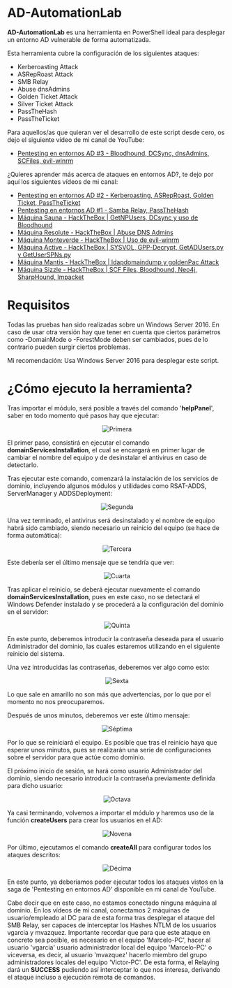 # AD-AutomationLab

**AD-AutomationLab** es una herramienta en PowerShell ideal para desplegar un entorno AD vulnerable de forma automatizada.

Esta herramienta cubre la configuración de los siguientes ataques:

* Kerberoasting Attack
* ASRepRoast Attack
* SMB Relay
* Abuse dnsAdmins
* Golden Ticket Attack
* Silver Ticket Attack
* PassTheHash
* PassTheTicket

Para aquellos/as que quieran ver el desarrollo de este script desde cero, os dejo el siguiente vídeo de mi canal de YouTube:

- [Pentesting en entornos AD #3 - Bloodhound, DCSync, dnsAdmins, SCFiles, evil-winrm](https://www.youtube.com/watch?v=7z7So-2XVis)

¿Quieres aprender más acerca de ataques en entornos AD?, te dejo por aquí los siguientes vídeos de mi canal:

- [Pentesting en entornos AD #2 - Kerberoasting, ASRepRoast, Golden Ticket, PassTheTicket](https://www.youtube.com/watch?v=KYFlvFfh-Js)
- [Pentesting en entornos AD #1 - Samba Relay, PassTheHash](https://www.youtube.com/watch?v=LLevcaB4qew)
- [Máquina Sauna - HackTheBox | GetNPUsers, DCsync y uso de Bloodhound ](https://www.youtube.com/watch?v=3pnyfi8Fn6g)
- [Máquina Resolute - HackTheBox | Abuse DNS Admins](https://www.youtube.com/watch?v=4WuUXboQBh0)
- [Máquina Monteverde - HackTheBox | Uso de evil-winrm](https://www.youtube.com/watch?v=3jOlFPy8Ug0)
- [Máquina Active - HackTheBox | SYSVOL, GPP-Decrypt, GetADUsers.py y GetUserSPNs.py](https://www.youtube.com/watch?v=bFmBBgncY4o)
- [Máquina Mantis - HackTheBox | ldapdomaindump y goldenPac Attack](https://www.youtube.com/watch?v=BO7_1s8y8zM)
- [Máquina Sizzle - HackTheBox | SCF Files, Bloodhound, Neo4j, SharpHound, Impacket](https://www.youtube.com/watch?v=0rmG5EneRuQ)

Requisitos
======
Todas las pruebas han sido realizadas sobre un Windows Server 2016. En caso de usar otra versión hay que tener en cuenta que ciertos parámetros como -DomainMode o -ForestMode deben ser cambiados, pues de lo contrario pueden surgir ciertos problemas.

Mi recomendación: Usa Windows Server 2016 para desplegar este script.

¿Cómo ejecuto la herramienta?
======
Tras importar el módulo, será posible a través del comando '**helpPanel**', saber en todo momento qué pasos hay que ejecutar:

<p align="center">
<img src="Images/1.png"
	alt="Primera"
	style="float: margin-right: 10px;" />
</p>

El primer paso, consistirá en ejecutar el comando **domainServicesInstallation**, el cual se encargará en primer lugar de cambiar el nombre del equipo y de desinstalar el antivirus en caso de detectarlo.

Tras ejecutar este comando, comenzará la instalación de los servicios de dominio, incluyendo algunos módulos y utilidades como RSAT-ADDS, ServerManager y ADDSDeployment:

<p align="center">
<img src="Images/2.png"
        alt="Segunda"
        style="float: margin-right: 10px;" />
</p>

Una vez terminado, el antivirus será desinstalado y el nombre de equipo habrá sido cambiado, siendo necesario un reinicio del equipo (se hace de forma automática):

<p align="center">
<img src="Images/3.png"
        alt="Tercera"
        style="float: margin-right: 10px;" />
</p>

Este debería ser el último mensaje que se tendría que ver:

<p align="center">
<img src="Images/4.png"
        alt="Cuarta"
        style="float: margin-right: 10px;" />
</p>

Tras aplicar el reinicio, se deberá ejecutar nuevamente el comando **domainServicesInstallation**, pues en este caso, no se detectará el Windows Defender instalado y se procederá a la configuración del dominio en el servidor:

<p align="center">
<img src="Images/5.png"
        alt="Quinta"
        style="float: margin-right: 10px;" />
</p>

En este punto, deberemos introducir la contraseña deseada para el usuario Administrador del dominio, las cuales estaremos utilizando en el siguiente reinicio del sistema.

Una vez introducidas las contraseñas, deberemos ver algo como esto:

<p align="center">
<img src="Images/6.png"
        alt="Sexta"
        style="float: margin-right: 10px;" />
</p>

Lo que sale en amarillo no son más que advertencias, por lo que por el momento no nos preocuparemos.

Después de unos minutos, deberemos ver este último mensaje:

<p align="center">
<img src="Images/7.png"
        alt="Séptima"
        style="float: margin-right: 10px;" />
</p>

Por lo que se reiniciará el equipo. Es posible que tras el reinicio haya que esperar unos minutos, pues se realizarán una serie de configuraciones sobre el servidor para que actúe como dominio.

El próximo inicio de sesión, se hará como usuario Administrador del dominio, siendo necesario introducir la contraseña previamente definida para dicho usuario:

<p align="center">
<img src="Images/8.png"
        alt="Octava"
        style="float: margin-right: 10px;" />
</p>

Ya casi terminando, volvemos a importar el módulo y haremos uso de la función **createUsers** para crear los usuarios en el AD:

<p align="center">
<img src="Images/9.png"
        alt="Novena"
        style="float: margin-right: 10px;" />
</p>

Por último, ejecutamos el comando **createAll** para configurar todos los ataques descritos:

<p align="center">
<img src="Images/10.png"
        alt="Décima"
        style="float: margin-right: 10px;" />
</p>

En este punto, ya deberíamos poder ejecutar todos los ataques vistos en la saga de 'Pentesting en entornos AD' disponible en mi canal de YouTube.

Cabe decir que en este caso, no estamos conectado ninguna máquina al dominio. En los vídeos de mi canal, conectamos 2 máquinas de usuario/empleado al DC para de esta forma tras desplegar el ataque del SMB Relay, ser capaces de interceptar los Hashes NTLM de los usuarios vgarcia y mvazquez. Importante recordar que para que este ataque en concreto sea posible, es necesario en el equipo 'Marcelo-PC', hacer al usuario 'vgarcia' usuario administrador local del equipo 'Marcelo-PC' o viceversa, es decir, al usuario 'mvazquez' hacerlo miembro del grupo administradores locales del equipo 'Victor-PC'. De esta forma, el Relaying dará un **SUCCESS** pudiendo así interceptar lo que nos interesa, derivando el ataque incluso a ejecución remota de comandos.

